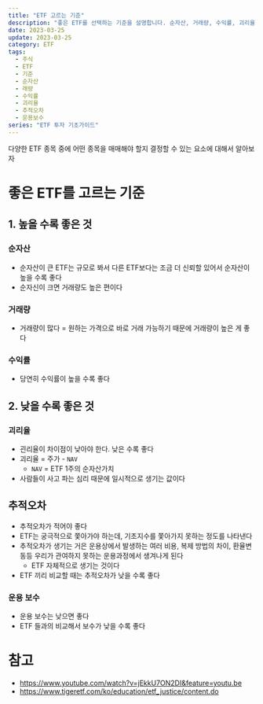 ```yaml
---
title: "ETF 고르는 기준"
description: "좋은 ETF를 선택하는 기준을 설명합니다. 순자산, 거래량, 수익률, 괴리율, 추적오차, 운용보수 등 ETF 투자 시 고려해야 할 요소들을 다룹니다."
date: 2023-03-25
update: 2023-03-25
category: ETF
tags:
  - 주식
  - ETF
  - 기준
  - 순자산
  - 래량
  - 수익률
  - 괴리율
  - 추적오차
  - 운용보수
series: "ETF 투자 기초가이드"
---
```


다양한 ETF 종목 중에 어떤 종목을 매매해야 할지 결정할 수 있는 요소에 대해서 알아보자

# 좋은 ETF를 고르는 기준

## 1. 높을 수록 좋은 것

### 순자산

- 순자산이 큰 ETF는 규모로 봐서 다른 ETF보다는 조금 더 신뢰할 있어서 순자산이 높을 수록 좋다
- 순자신이 크면 거래량도 높은 편이다

### 거래량

- 거래량이 많다 = 원하는 가격으로 바로 거래 가능하기 때문에 거래량이 높은 게 좋다

### 수익률

- 당연히 수익률이 높을 수록 좋다

## 2. 낮을 수록 좋은 것

### 괴리율

- 괸리율이 차이점이 낮아야 한다. 낮은 수록 좋다
- 괴리율 = 주가 - `NAV`
    - `NAV` = ETF 1주의 순자산가치
- 사람들이 사고 파는 심리 때문에 일시적으로 생기는 값이다

## 추적오차

- 추적오차가 적어야 좋다
- ETF는 궁극적으로 쫓아가야 하는데, 기초지수를 쫓아가지 못하는 정도를 나타낸다
- 추적오차가 생기는 거은 운용상에서 발생하는 여러 비용, 복제 방법의 차이, 환율변동등 우리가 관여하지 못하는 운용과정에서 생겨나게 된다
    - ETF 자체적으로 생기는 것이다
- ETF 끼리 비교할 때는 추적오차가 낮을 수록 좋다

### 운용 보수

- 운용 보수는 낮으면 좋다
- ETF 들과의 비교해서 보수가 낮을 수록 좋다

# 참고

- https://www.youtube.com/watch?v=jEkkU7ON2DI&feature=youtu.be
- https://www.tigeretf.com/ko/education/etf_justice/content.do
